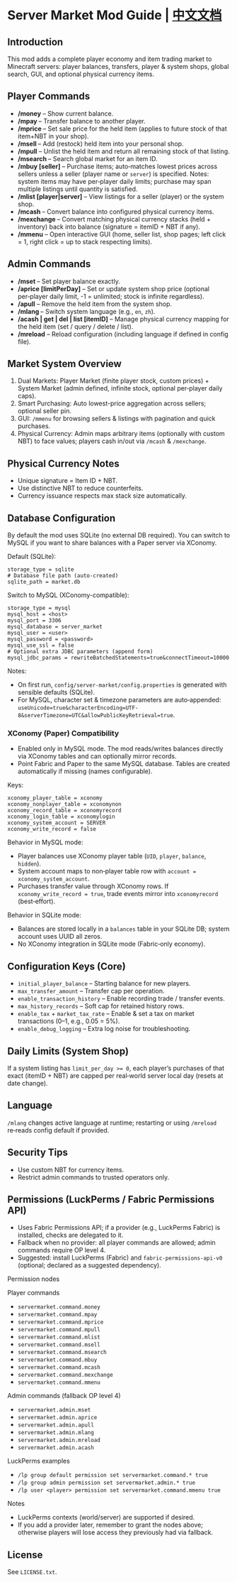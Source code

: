 # Server Market Mod Guide | [中文文档](./README_ZH.md)

## Introduction
This mod adds a complete player economy and item trading market to Minecraft servers: player balances, transfers, player & system shops, global search, GUI, and optional physical currency items.

## Player Commands
- **/money** – Show current balance.
- **/mpay <player> <amount>** – Transfer balance to another player.
- **/mprice <price>** – Set sale price for the held item (applies to future stock of that item+NBT in your shop).
- **/msell <quantity>** – Add (restock) held item into your personal shop.
- **/mpull** – Unlist the held item and return all remaining stock of that listing.
- **/msearch <itemID>** – Search global market for an item ID.
- **/mbuy <quantity> <itemID> [seller]** – Purchase items; auto‑matches lowest prices across sellers unless a seller (player name or `server`) is specified. Notes: system items may have per‑player daily limits; purchase may span multiple listings until quantity is satisfied.
- **/mlist [player|server]** – View listings for a seller (player) or the system shop.
- **/mcash <value> <quantity>** – Convert balance into configured physical currency items.
- **/mexchange <quantity>** – Convert matching physical currency stacks (held + inventory) back into balance (signature = itemID + NBT if any).
- **/mmenu** – Open interactive GUI (home, seller list, shop pages; left click = 1, right click = up to stack respecting limits).

## Admin Commands
- **/mset <player> <amount>** – Set player balance exactly.
- **/aprice <price> [limitPerDay]** – Set or update system shop price (optional per‑player daily limit, -1 = unlimited; stock is infinite regardless).
- **/apull** – Remove the held item from the system shop.
- **/mlang <language>** – Switch system language (e.g., `en`, `zh`).
- **/acash <value> | get | del | list [itemID]** – Manage physical currency mapping for the held item (set / query / delete / list).
- **/mreload** – Reload configuration (including language if defined in config file).

## Market System Overview
1. Dual Markets: Player Market (finite player stock, custom prices) + System Market (admin defined, infinite stock, optional per‑player daily caps).
2. Smart Purchasing: Auto lowest-price aggregation across sellers; optional seller pin.
3. GUI: `/mmenu` for browsing sellers & listings with pagination and quick purchases.
4. Physical Currency: Admin maps arbitrary items (optionally with custom NBT) to face values; players cash in/out via `/mcash` & `/mexchange`.

## Physical Currency Notes
- Unique signature = Item ID + NBT.
- Use distinctive NBT to reduce counterfeits.
- Currency issuance respects max stack size automatically.

## Database Configuration
By default the mod uses SQLite (no external DB required). You can switch to MySQL if you want to share balances with a Paper server via XConomy.

Default (SQLite):
```
storage_type = sqlite
# Database file path (auto-created)
sqlite_path = market.db
```

Switch to MySQL (XConomy-compatible):
```
storage_type = mysql
mysql_host = <host>
mysql_port = 3306
mysql_database = server_market
mysql_user = <user>
mysql_password = <password>
mysql_use_ssl = false
# Optional extra JDBC parameters (append form)
mysql_jdbc_params = rewriteBatchedStatements=true&connectTimeout=10000
```
Notes:
- On first run, `config/server-market/config.properties` is generated with sensible defaults (SQLite).
- For MySQL, character set & timezone parameters are auto‑appended: `useUnicode=true&characterEncoding=UTF-8&serverTimezone=UTC&allowPublicKeyRetrieval=true`.

### XConomy (Paper) Compatibility
- Enabled only in MySQL mode. The mod reads/writes balances directly via XConomy tables and can optionally mirror records.
- Point Fabric and Paper to the same MySQL database. Tables are created automatically if missing (names configurable).

Keys:
```
xconomy_player_table = xconomy
xconomy_nonplayer_table = xconomynon
xconomy_record_table = xconomyrecord
xconomy_login_table = xconomylogin
xconomy_system_account = SERVER
xconomy_write_record = false
```
Behavior in MySQL mode:
- Player balances use XConomy player table (`UID`, `player`, `balance`, `hidden`).
- System account maps to non‑player table row with `account = xconomy_system_account`.
- Purchases transfer value through XConomy rows. If `xconomy_write_record = true`, trade events mirror into `xconomyrecord` (best‑effort).

Behavior in SQLite mode:
- Balances are stored locally in a `balances` table in your SQLite DB; system account uses UUID all zeros.
- No XConomy integration in SQLite mode (Fabric‑only economy).

## Configuration Keys (Core)
- `initial_player_balance` – Starting balance for new players.
- `max_transfer_amount` – Transfer cap per operation.
- `enable_transaction_history` – Enable recording trade / transfer events.
- `max_history_records` – Soft cap for retained history rows.
- `enable_tax` + `market_tax_rate` – Enable & set a tax on market transactions (0–1, e.g., 0.05 = 5%).
- `enable_debug_logging` – Extra log noise for troubleshooting.

## Daily Limits (System Shop)
If a system listing has `limit_per_day >= 0`, each player’s purchases of that exact (itemID + NBT) are capped per real‑world server local day (resets at date change).

## Language
`/mlang` changes active language at runtime; restarting or using `/mreload` re‑reads config default if provided.

## Security Tips
- Use custom NBT for currency items.
- Restrict admin commands to trusted operators only.

## Permissions (LuckPerms / Fabric Permissions API)
- Uses Fabric Permissions API; if a provider (e.g., LuckPerms Fabric) is installed, checks are delegated to it.
- Fallback when no provider: all player commands are allowed; admin commands require OP level 4.
- Suggested: install LuckPerms (Fabric) and `fabric-permissions-api-v0` (optional; declared as a suggested dependency).

Permission nodes

Player commands
- `servermarket.command.money`
- `servermarket.command.mpay`
- `servermarket.command.mprice`
- `servermarket.command.mpull`
- `servermarket.command.mlist`
- `servermarket.command.msell`
- `servermarket.command.msearch`
- `servermarket.command.mbuy`
- `servermarket.command.mcash`
- `servermarket.command.mexchange`
- `servermarket.command.mmenu`

Admin commands (fallback OP level 4)
- `servermarket.admin.mset`
- `servermarket.admin.aprice`
- `servermarket.admin.apull`
- `servermarket.admin.mlang`
- `servermarket.admin.mreload`
- `servermarket.admin.acash`

LuckPerms examples
- `/lp group default permission set servermarket.command.* true`
- `/lp group admin permission set servermarket.admin.* true`
- `/lp user <player> permission set servermarket.command.mmenu true`

Notes
- LuckPerms contexts (world/server) are supported if desired.
- If you add a provider later, remember to grant the nodes above; otherwise players will lose access they previously had via fallback.

## License
See `LICENSE.txt`.
